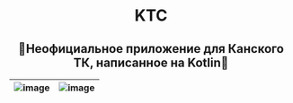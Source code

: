 <div align="center">

# KTC
## 🔨Неофициальное приложение для Канского ТК, написанное на Kotlin🔨

</div>

|![image](https://user-images.githubusercontent.com/49402667/154336468-2dc2e9fe-bc3a-4cc7-81ec-6f8d8f4296b7.png)|![image](https://user-images.githubusercontent.com/49402667/154336571-7a6b3290-0326-44b8-86e4-40c27a501c8c.png)|
| ---- | ---- |

